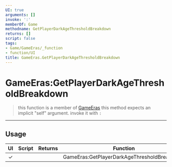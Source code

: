 ```yaml
---
UI: true
arguments: []
invoke: ':'
memberOf: Game
methodname: GetPlayerDarkAgeThresholdBreakdown
returns: []
script: false
tags:
- Game/GameEras/_function
- function/UI
title: GameEras.GetPlayerDarkAgeThresholdBreakdown
---
```

# GameEras:GetPlayerDarkAgeThresholdBreakdown
> this function is a member of [GameEras](civ-6/lua/GameEras.md)
> this method expects an implicit "self" argument. invoke it with `:`
-----
## Usage
|  UI | Script | Returns | Function | Arguments |
|:---:|:------:|-------:|:--------:|:---------|
|✓| ||GameEras:GetPlayerDarkAgeThresholdBreakdown||
